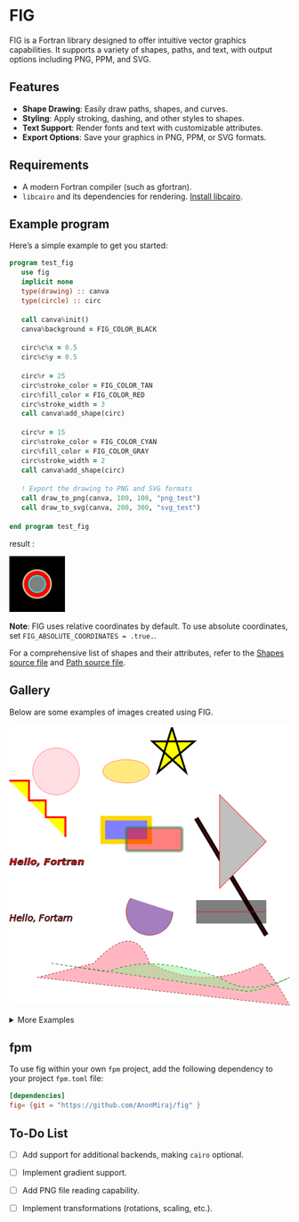 # FIG
FIG is a Fortran library designed to offer intuitive vector graphics capabilities.
It supports a variety of shapes, paths, and text, with output options including PNG, PPM, and SVG.

## Features
- **Shape Drawing**: Easily draw paths, shapes, and curves.
- **Styling**: Apply stroking, dashing, and other styles to shapes.
- **Text Support**: Render fonts and text with customizable attributes.
- **Export Options**: Save your graphics in PNG, PPM, or SVG formats.

## Requirements
- A modern Fortran compiler (such as gfortran).
- `libcairo` and its dependencies for rendering. [Install libcairo](https://www.cairographics.org/download/).

## Example program

Here’s a simple example to get you started:
```fortran
program test_fig
   use fig
   implicit none
   type(drawing) :: canva
   type(circle) :: circ

   call canva%init()
   canva%background = FIG_COLOR_BLACK

   circ%c%x = 0.5
   circ%c%y = 0.5

   circ%r = 25
   circ%stroke_color = FIG_COLOR_TAN
   circ%fill_color = FIG_COLOR_RED
   circ%stroke_width = 3
   call canva%add_shape(circ)

   circ%r = 15
   circ%stroke_color = FIG_COLOR_CYAN
   circ%fill_color = FIG_COLOR_GRAY
   circ%stroke_width = 2
   call canva%add_shape(circ)

   ! Export the drawing to PNG and SVG formats
   call draw_to_png(canva, 100, 100, "png_test")
   call draw_to_svg(canva, 200, 300, "svg_test")

end program test_fig
```
result : 

![](./test/expected/png_test.png)

**Note**: FIG uses relative coordinates by default. To use absolute coordinates, set `FIG_ABSOLUTE_COORDINATES = .true.`.

For a comprehensive list of shapes and their attributes, refer to the [Shapes source file](https://github.com/AnonMiraj/fig/blob/main/src/backends/fig_shapes.f90) and [Path source file](https://github.com/AnonMiraj/fig/blob/main/src/backends/fig_path_shape.f90).

## Gallery
Below are some examples of images created using FIG.

![Test All](./test/expected/test_all.png)

<details>
  <summary>More Examples</summary>

![Radial Lines](./test/expected/radial_lines.svg)

![Circles Pattern](./test/expected/circles_pattern.png)

![Fortran Logo](./test/expected/fortran_logo.png)

![Checker Pattern](./test/expected/checker.png)

![Triangles](./test/expected/triangles.png)

![Cool Triangle Pattern](./test/expected/cool_triangle_pattern.png)
</details>

## fpm
To use fig within your own `fpm` project, add the following dependency to your project `fpm.toml` file:

```toml
[dependencies]
fig= {git = "https://github.com/AnonMiraj/fig" }
```


## To-Do List
- [ ] Add support for additional backends, making `cairo` optional.
- [ ] Implement gradient support.
- [ ] Add PNG file reading capability.
- [ ] Implement transformations (rotations, scaling, etc.).


